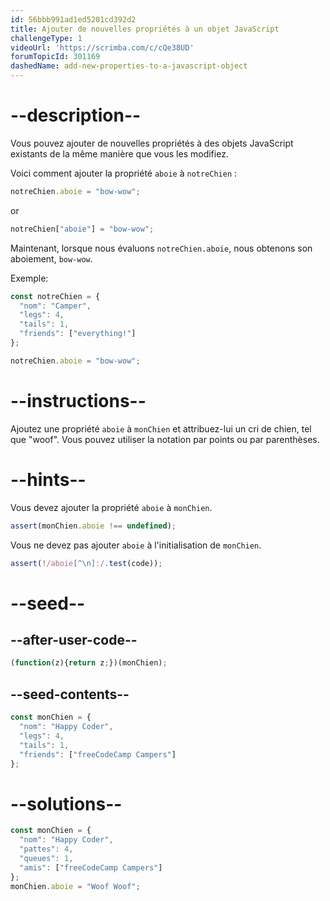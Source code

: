 ```yaml
---
id: 56bbb991ad1ed5201cd392d2
title: Ajouter de nouvelles propriétés à un objet JavaScript
challengeType: 1
videoUrl: 'https://scrimba.com/c/cQe38UD'
forumTopicId: 301169
dashedName: add-new-properties-to-a-javascript-object
---
```


# --description--

Vous pouvez ajouter de nouvelles propriétés à des objets JavaScript existants de la même manière que vous les modifiez.

Voici comment ajouter la propriété `aboie` à `notreChien` :

```js
notreChien.aboie = "bow-wow";
```

or

```js
notreChien["aboie"] = "bow-wow";
```

Maintenant, lorsque nous évaluons `notreChien.aboie`, nous obtenons son aboiement, `bow-wow`.

Exemple:

```js
const notreChien = {
  "nom": "Camper",
  "legs": 4,
  "tails": 1,
  "friends": ["everything!"]
};

notreChien.aboie = "bow-wow";
```

# --instructions--

Ajoutez une propriété `aboie` à `monChien` et attribuez-lui un cri de chien, tel que "woof". Vous pouvez utiliser la notation par points ou par parenthèses.

# --hints--

Vous devez ajouter la propriété `aboie` à `monChien`.

```js
assert(monChien.aboie !== undefined);
```

Vous ne devez pas ajouter `aboie` à l'initialisation de `monChien`.

```js
assert(!/aboie[^\n]:/.test(code));
```

# --seed--

## --after-user-code--

```js
(function(z){return z;})(monChien);
```

## --seed-contents--

```js
const monChien = {
  "nom": "Happy Coder",
  "legs": 4,
  "tails": 1,
  "friends": ["freeCodeCamp Campers"]
};


```

# --solutions--

```js
const monChien = {
  "nom": "Happy Coder",
  "pattes": 4,
  "queues": 1,
  "amis": ["freeCodeCamp Campers"]
};
monChien.aboie = "Woof Woof";
```
